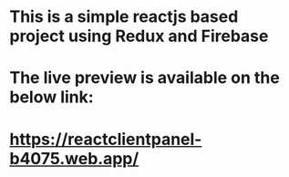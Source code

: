 
# This is a simple reactjs based project using Redux and Firebase
# The live preview is available on the below link:
# https://reactclientpanel-b4075.web.app/

